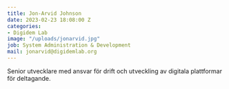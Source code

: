 ```yaml
---
title: Jon-Arvid Johnson
date: 2023-02-23 18:08:00 Z
categories:
- Digidem Lab
image: "/uploads/jonarvid.jpg"
job: System Administration & Development
mail: jonarvid@digidemlab.org
---
```


Senior utvecklare med ansvar för drift och utveckling av digitala plattformar för deltagande.
